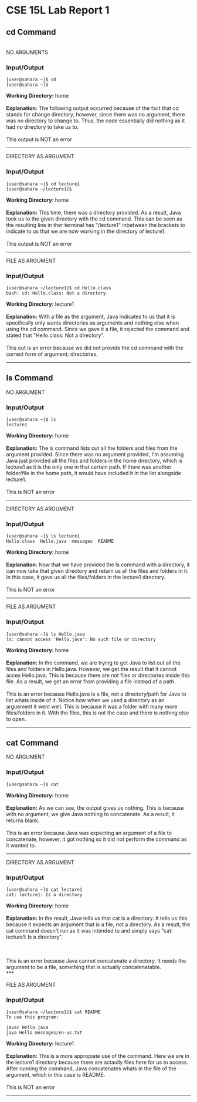 # CSE 15L Lab Report 1 

## cd Command
<br/>
NO ARGUMENTS

### Input/Output


```
[user@sahara ~]$ cd
[user@sahara ~]$ 
```

**Working Directory:** home
 <br/>
 <br/>
**Explanation:** The following output occurred because of the fact that cd stands for change directory, however, since there was no argument, there was no directory to change to. Thus, the code essentially did nothing as it had no directory to take us to.
<br/>
<br/>
This output is NOT an error
<br/>
***
DIRECTORY AS ARGUMENT

### Input/Output

```
[user@sahara ~]$ cd lecture1
[user@sahara ~/lecture1]$
```

**Working Directory:** home
<br/>
<br/>
**Explanation:** This time, there was a directory provided. As a result, Java took us to the given directory with the cd command. This can be seen as the resulting line in ther terminal has "/lecture1" inbetween the brackets to indicate to us that we are now working in the directory of lecture1.
<br/>
<br/>
This output is NOT an error
<br/>
***
FILE AS ARGUMENT

### Input/Output

```
[user@sahara ~/lecture1]$ cd Hello.class
bash: cd: Hello.class: Not a directory
```

**Working Directory:** lecture1
<br/>
<br/>
**Explanation:** With a file as the argument, Java indicates to us that it is specifically only wants directories as arguments and nothing else when using the cd command. Since we gave it a file, it rejected the command and stated that "Hello.class: Not a directory".
<br/>
<br/>
This out is an error because we did not provide the cd command with the correct form of argument; directories.
<br/>
***
## ls Command
NO ARGUMENT

### Input/Output

```
[user@sahara ~]$ ls
lecture1
```

**Working Directory:** home
<br/>
<br/>
**Explanation:** The ls command lists out all the folders and files from the argument provided. Since there was no argument provided, I'm assuming Java just provided all the files and folders in the home directory, which is lecture1 as it is the only one in that certain path. If there was another folder/file in the home path, it would have included it in the list alongside lecture1.
<br/>
<br/>
This is NOT an error
<br/>
***
DIRECTORY AS ARGUMENT

### Input/Output

```
[user@sahara ~]$ ls lecture1
Hello.class  Hello.java  messages  README
```
**Working Directory:** home
<br/>
<br/>
**Explanation:** Now that we have provided the ls command with a directory, it can now take that given directory and return us all the files and folders in it. In this case, it gave us all the files/folders in the lecture1 directory. 
<br/>
<br/>
This is NOT an error
<br/>
***

FILE AS ARGUMENT

### Input/Output

```
[user@sahara ~]$ ls Hello.java
ls: cannot access 'Hello.java': No such file or directory
```
**Working Directory:** home
<br/>
<br/>
**Explanation:** In the command, we are trying to get Java to list out all the files and folders in Hello.java. However, we get the result that it cannot acces Hello.java. This is because there are not files or directories inside this file. As a result, we get an error from providing a file instead of a path.
<br/>
<br/>
This is an error because Hello.java is a file, not a directory/path for Java to list whats inside of it. Notice how when we used a directory as an arguement it went well. This is because it was a folder with many more files/folders in it. With the files, this is not the case and there is nothing else to open.
<br/>
***

## cat Command
NO ARGUMENT

### Input/Output

```
[user@sahara ~]$ cat

```
**Working Directory:** home
<br/>
<br/>
**Explanation:** As we can see, the output gives us nothing. This is because with no argument, we give Java nothing to concatenate. As a result, it returns blank.
<br/>
<br/>
This is an error because Java was expecting an argument of a file to concatenate, however, it got nothing so it did not perform the command as it wanted to.
<br/>
***

DIRECTORY AS ARGUMENT

### Input/Output

```
[user@sahara ~]$ cat lecture1
cat: lecture1: Is a directory
```
**Working Directory:** home
<br/>
<br/>
**Explanation:** In the result, Java tells us that cat is a directory. It tells us this because it expects an argument that is a file, not a directory. As a result, the cat command doesn't run as it was intended to and simply says "cat: lecture1: Is a directory".

<br/>
<br/>
This is an error because Java cannot concatenate a directory. It needs the argument to be a file, something that is actually concatenatable.
<br/>
***

FILE AS ARGUMENT

### Input/Output

```
[user@sahara ~/lecture1]$ cat README
To use this program:

javac Hello.java
java Hello messages/en-us.txt
```
**Working Directory:** lecture1
<br/>
<br/>
**Explanation:** This is a more appropiate use of the command. Here we are in the lecture1 directory because there are actaully files here for us to access. After running the command, Java concatenates whats in the file of the argument, which in this case is README.
<br/>
<br/>
This is NOT an error
<br/>
***






